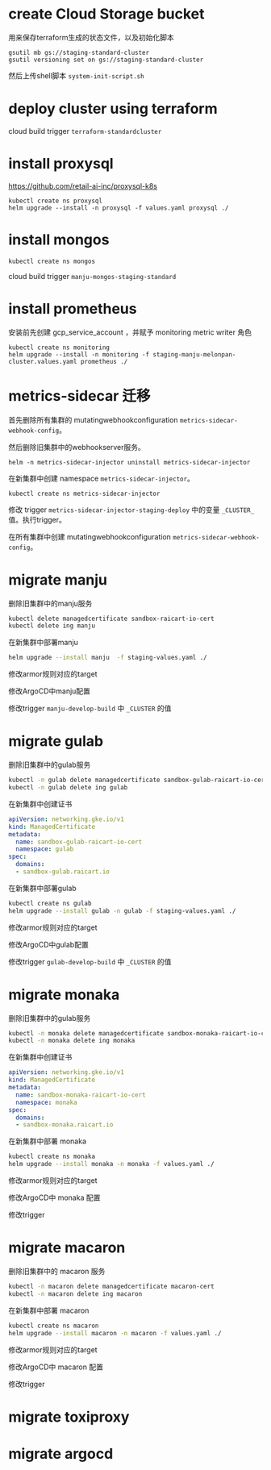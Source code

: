 # create Cloud Storage bucket

用来保存terraform生成的状态文件，以及初始化脚本

```shell
gsutil mb gs://staging-standard-cluster
gsutil versioning set on gs://staging-standard-cluster
```

然后上传shell脚本 `system-init-script.sh`

# deploy cluster using terraform

cloud build trigger `terraform-standardcluster`

# install proxysql

https://github.com/retail-ai-inc/proxysql-k8s

```shell
kubectl create ns proxysql
helm upgrade --install -n proxysql -f values.yaml proxysql ./
```

# install mongos

```shell
kubectl create ns mongos
```

cloud build trigger `manju-mongos-staging-standard`

# install prometheus

安装前先创建 gcp_service_account ，并赋予 monitoring metric writer 角色

```shell
kubectl create ns monitoring
helm upgrade --install -n monitoring -f staging-manju-melonpan-cluster.values.yaml prometheus ./
```

# metrics-sidecar 迁移

首先删除所有集群的 mutatingwebhookconfiguration `metrics-sidecar-webhook-config`。

然后删除旧集群中的webhookserver服务。

```shell
helm -n metrics-sidecar-injector uninstall metrics-sidecar-injector
```

在新集群中创建 namespace `metrics-sidecar-injector`。

```shell
kubectl create ns metrics-sidecar-injector
```

修改 trigger `metrics-sidecar-injector-staging-deploy` 中的变量 `_CLUSTER_` 值。执行trigger。

在所有集群中创建 mutatingwebhookconfiguration `metrics-sidecar-webhook-config`。

# migrate manju

删除旧集群中的manju服务

```sh
kubectl delete managedcertificate sandbox-raicart-io-cert
kubectl delete ing manju
```

在新集群中部署manju

```sh
helm upgrade --install manju  -f staging-values.yaml ./
```

修改armor规则对应的target

修改ArgoCD中manju配置

修改trigger `manju-develop-build` 中 `_CLUSTER` 的值



# migrate gulab

删除旧集群中的gulab服务

```sh
kubectl -n gulab delete managedcertificate sandbox-gulab-raicart-io-cert
kubectl -n gulab delete ing gulab
```

在新集群中创建证书

```yaml
apiVersion: networking.gke.io/v1
kind: ManagedCertificate
metadata:
  name: sandbox-gulab-raicart-io-cert
  namespace: gulab
spec:
  domains:
  - sandbox-gulab.raicart.io
```

在新集群中部署gulab

```sh
kubectl create ns gulab
helm upgrade --install gulab -n gulab -f staging-values.yaml ./
```

修改armor规则对应的target

修改ArgoCD中gulab配置

修改trigger `gulab-develop-build` 中 `_CLUSTER` 的值



# migrate monaka

删除旧集群中的gulab服务

```sh
kubectl -n monaka delete managedcertificate sandbox-monaka-raicart-io-cert
kubectl -n monaka delete ing monaka
```

在新集群中创建证书

```yaml
apiVersion: networking.gke.io/v1
kind: ManagedCertificate
metadata:
  name: sandbox-monaka-raicart-io-cert
  namespace: monaka
spec:
  domains:
  - sandbox-monaka.raicart.io
```

在新集群中部署 monaka

```sh
kubectl create ns monaka
helm upgrade --install monaka -n monaka -f values.yaml ./
```

修改armor规则对应的target

修改ArgoCD中 monaka 配置

修改trigger


# migrate macaron

删除旧集群中的 macaron 服务

```sh
kubectl -n macaron delete managedcertificate macaron-cert
kubectl -n macaron delete ing macaron
```


在新集群中部署 macaron

```sh
kubectl create ns macaron
helm upgrade --install macaron -n macaron -f values.yaml ./
```

修改armor规则对应的target

修改ArgoCD中 macaron 配置

修改trigger


# migrate toxiproxy

# migrate argocd
